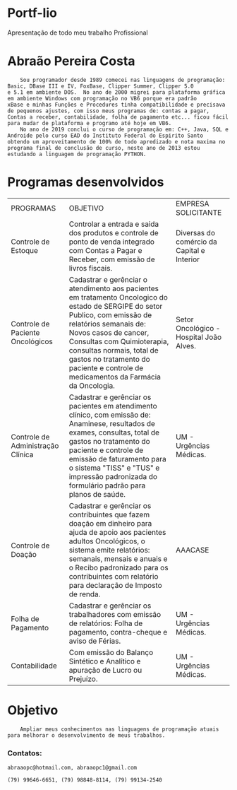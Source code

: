 # Portf-lio
Apresentação de todo meu trabalho Profissional

# Abraão Pereira Costa
```
    Sou programador desde 1989 comecei nas linguagens de programação: Basic, DBase III e IV, FoxBase, Clipper Summer, Clipper 5.0
e 5.1 em ambiente DOS.  No ano de 2000 migrei para plataforma gráfica em ambiente Windows com programação no VB6 porque era padrão
xBase e minhas Funções e Procedures tinha compatibilidade e precisava de pequenos ajustes, com isso meus programas de: contas a pagar,
Contas a receber, contabilidade, folha de pagamento etc... ficou fácil para mudar de plataforma e programo até hoje em VB6.  
    No ano de 2019 conclui o curso de programação em: C++, Java, SQL e Androide pelo curso EAD do Instituto Federal do Espirito Santo
obtendo um aproveitamento de 100% de todo apredizado e nota maxima no programa final de conclusão de curso, neste ano de 2013 estou
estudando a linguagem de programação PYTHON. 
```
# Programas desenvolvidos
<table>
  <tr>
    <td>
      PROGRAMAS
    </td>
    <td>
       <a>
          OBJETIVO
       </a>
    </td>
    <td>
       <a>
          EMPRESA 
          SOLICITANTE
       </a>
    </td>
    
  </tr>
  <tr>
    <td>
      Controle de Estoque
    </td>
    <td>
       <a>
          Controlar a entrada e saida dos produtos e controle de ponto de venda integrado com Contas a Pagar e Receber, com emissão de livros fiscais.
       </a>
    </td>
    <td>
       <a>
          Diversas do comércio da Capital e Interior
       </a>
    </td>
  </tr>
  <tr>
    <td>
      Controle de Paciente Oncológicos
    </td>
    <td>
       <a>
        Cadastrar e gerênciar o atendimento aos pacientes em tratamento Oncologico do estado de SERGIPE do setor Publico, com emissão de relatórios semanais de: Novos casos de cancer, Consultas com Quimioterapia, consultas normais, total de gastos no tratamento do paciente e controle de medicamentos da Farmácia da Oncologia. 
       </a>
    </td>
    <td>
       <a>
          Setor Oncológico - Hospital João Alves.
       </a>
    </td>
  </tr>
  <tr>
    <td>
      Controle de Administração Clínica
    </td>
    <td>
       <a>
        Cadastrar e gerênciar os pacientes em atendimento clínico, com emissão de: Anaminese, resultados de exames, consultas, total de gastos no tratamento do paciente e controle de emissão de faturamento para o sistema "TISS" e "TUS" e impressão padronizada do formulário padrão para planos de saúde. 
       </a>
    </td>
    <td>
       <a>
          UM - Urgências Médicas.
       </a>
    </td>
  </tr>
    <td>
      Controle de Doação
    </td>
    <td>
       <a>
        Cadastrar e gerênciar os contribuintes que fazem doação em dinheiro para ajuda de apoio aos pacientes adultos Oncológicos, o sistema emite relatórios: semanais, mensais e anuais e o Recibo padronizado para os contribuintes com relatório para declaração de Imposto de renda. 
       </a>
    </td>
    <td>
       <a>
          AAACASE
       </a>
    </td>
  </tr>
 <tr>
    <td>
      Folha de Pagamento
    </td>
    <td>
       <a>
        Cadastrar e gerênciar os trabalhadores com emissão de relatórios: Folha de pagamento, contra-cheque e aviso de Férias. 
       </a>
    </td>
    <td>
       <a>
          UM - Urgências Médicas.
       </a>
    </td>
  </tr>
   <tr>
    <td>
      Contabilidade
    </td>
    <td>
       <a>
        Com emissão do Balanço Sintético e Analítico e apuração de Lucro ou Prejuízo.
       </a>
    </td>
    <td>
       <a>
          UM - Urgências Médicas.
       </a>
    </td>
  </tr>   
</table>

# Objetivo
        Ampliar meus conhecimentos nas linguagens de programação atuais para melhorar o desenvolvimento de meus trabalhos.

### Contatos:
    abraaopc@hotmail.com, abraaopc1@gmail.com

    (79) 99646-6651, (79) 98848-8114, (79) 99134-2540 
